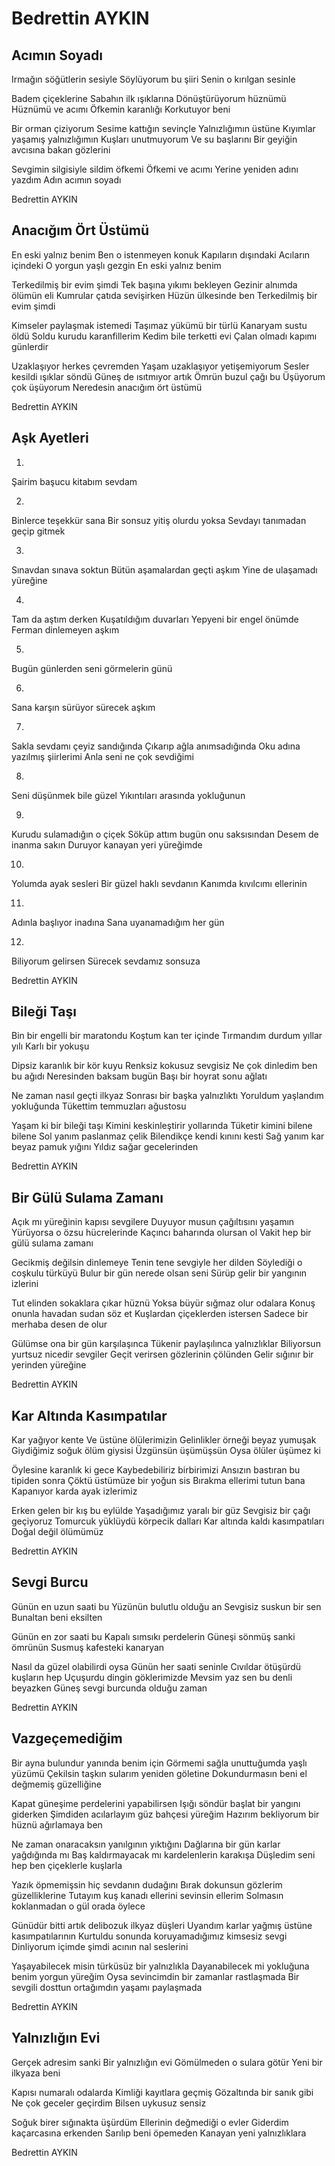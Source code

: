 # Bedrettin AYKIN

## Acımın Soyadı

Irmağın söğütlerin sesiyle
Söylüyorum bu şiiri
Senin o kırılgan sesinle

Badem çiçeklerine
Sabahın ilk ışıklarına
Dönüştürüyorum hüznümü
Hüznümü ve acımı
Öfkemin karanlığı
Korkutuyor beni

Bir orman çiziyorum
Sesime kattığın sevinçle
Yalnızlığımın üstüne
Kıyımlar yaşamış yalnızlığımın
Kuşları unutmuyorum
Ve su başlarını
Bir geyiğin avcısına bakan gözlerini

Sevgimin silgisiyle sildim öfkemi
Öfkemi ve acımı
Yerine yeniden adını yazdım
Adın acımın soyadı

Bedrettin AYKIN

## Anacığım Ört Üstümü

En eski yalnız benim
Ben o istenmeyen konuk
Kapıların dışındaki
Acıların içindeki
O yorgun yaşlı gezgin
En eski yalnız benim

Terkedilmiş bir evim şimdi
Tek başına yıkımı bekleyen
Gezinir alnımda ölümün eli
Kumrular çatıda sevişirken
Hüzün ülkesinde ben
Terkedilmiş bir evim şimdi

Kimseler paylaşmak istemedi
Taşımaz yükümü bir türlü
Kanaryam sustu öldü
Soldu kurudu karanfillerim
Kedim bile terketti evi
Çalan olmadı kapımı günlerdir

Uzaklaşıyor herkes çevremden
Yaşam uzaklaşıyor yetişemiyorum
Sesler kesildi ışıklar söndü
Güneş de ısıtmıyor artık
Ömrün buzul çağı bu
Üşüyorum çok üşüyorum
Neredesin anacığım ört üstümü

Bedrettin AYKIN

## Aşk Ayetleri

1.
Şairim başucu kitabım sevdam


2.
Binlerce teşekkür sana
Bir sonsuz yitiş olurdu yoksa
Sevdayı tanımadan geçip gitmek


3.
Sınavdan sınava soktun
Bütün aşamalardan geçti aşkım
Yine de ulaşamadı yüreğine


4.
Tam da aştım derken
Kuşatıldığım duvarları
Yepyeni bir engel önümde
Ferman dinlemeyen aşkım


5.
Bugün günlerden seni görmelerin günü


6.
Sana karşın sürüyor sürecek aşkım


7.
Sakla sevdamı çeyiz sandığında
Çıkarıp ağla anımsadığında
Oku adına yazılmış şiirlerimi
Anla seni ne çok sevdiğimi


8.
Seni düşünmek bile güzel
Yıkıntıları arasında yokluğunun


9.
Kurudu sulamadığın o çiçek
Söküp attım bugün onu saksısından
Desem de inanma sakın
Duruyor kanayan yeri yüreğimde


10.
Yolumda ayak sesleri
Bir güzel haklı sevdanın
Kanımda kıvılcımı ellerinin


11.
Adınla başlıyor inadına
Sana uyanamadığım her gün


12.
Biliyorum gelirsen
Sürecek sevdamız sonsuza

Bedrettin AYKIN

## Bileği Taşı

Bin bir engelli bir maratondu
Koştum kan ter içinde
Tırmandım durdum yıllar yılı
Karlı bir yokuşu

Dipsiz karanlık bir kör kuyu
Renksiz kokusuz sevgisiz
Ne çok dinledim ben bu ağıdı
Neresinden baksam bugün
Başı bir hoyrat sonu ağlatı

Ne zaman nasıl geçti ilkyaz
Sonrası bir başka yalnızlıktı
Yoruldum yaşlandım yokluğunda
Tükettim temmuzları ağustosu

Yaşam ki bir bileği taşı
Kimini keskinleştirir yollarında
Tüketir kimini bilene bilene
Sol yanım paslanmaz çelik
Bilendikçe kendi kınını kesti
Sağ yanım kar beyaz pamuk yığını
Yıldız sağar gecelerinden

Bedrettin AYKIN

## Bir Gülü Sulama Zamanı

Açık mı yüreğinin kapısı sevgilere
Duyuyor musun çağıltısını yaşamın
Yürüyorsa o özsu hücrelerinde
Kaçıncı baharında olursan ol
Vakit hep bir gülü sulama zamanı

Gecikmiş değilsin dinlemeye
Tenin tene sevgiyle her dilden
Söylediği o coşkulu türküyü
Bulur bir gün nerede olsan seni
Sürüp gelir bir yangının izlerini

Tut elinden sokaklara çıkar hüznü
Yoksa büyür sığmaz olur odalara
Konuş onunla havadan sudan söz et
Kuşlardan çiçeklerden istersen
Sadece bir merhaba desen de olur

Gülümse ona bir gün karşılaşınca
Tükenir paylaşılınca yalnızlıklar
Biliyorsun yurtsuz nicedir sevgiler
Geçit verirsen gözlerinin çölünden
Gelir sığınır bir yerinden yüreğine

Bedrettin AYKIN

## Kar Altında Kasımpatılar

Kar yağıyor kente
Ve üstüne ölülerimizin
Gelinlikler örneği beyaz yumuşak
Giydiğimiz soğuk ölüm giysisi
Üzgünsün üşümüşsün
Oysa ölüler üşümez ki

Öylesine karanlık ki gece
Kaybedebiliriz birbirimizi
Ansızın bastıran bu tipiden sonra
Çöktü üstümüze bir yoğun sis
Bırakma ellerimi tutun bana
Kapanıyor karda ayak izlerimiz

Erken gelen bir kış bu eylülde
Yaşadığımız yaralı bir güz
Sevgisiz bir çağı geçiyoruz
Tomurcuk yüklüydü körpecik dalları
Kar altında kaldı kasımpatıları
Doğal değil ölümümüz

Bedrettin AYKIN

## Sevgi Burcu

Günün en uzun saati bu
Yüzünün bulutlu olduğu an
Sevgisiz suskun bir sen
Bunaltan beni eksilten

Günün en zor saati bu
Kapalı sımsıkı perdelerin
Güneşi sönmüş sanki ömrünün
Susmuş kafesteki kanaryan

Nasıl da güzel olabilirdi oysa
Günün her saati seninle
Cıvıldar ötüşürdü kuşların hep
Uçuşurdu dingin göklerimizde
Mevsim yaz sen bu denli beyazken
Güneş sevgi burcunda olduğu zaman

Bedrettin AYKIN

## Vazgeçemediğim

Bir ayna bulundur yanında benim için
Görmemi sağla unuttuğumda yaşlı yüzümü
Çekilsin taşkın sularım yeniden göletine
Dokundurmasın beni el değmemiş güzelliğine

Kapat güneşime perdelerini yapabilirsen
Işığı söndür başlat bir yangını giderken
Şimdiden acılarlayım güz bahçesi yüreğim
Hazırım bekliyorum bir hüznü ağırlamaya ben

Ne zaman onaracaksın yanılgının yıktığını
Dağlarına bir gün karlar yağdığında mı
Baş kaldırmayacak mı kardelenlerin karakışa
Düşledim seni hep ben çiçeklerle kuşlarla

Yazık öpmemişsin hiç sevdanın dudağını
Bırak dokunsun gözlerim güzelliklerine
Tutayım kuş kanadı ellerini sevinsin ellerim
Solmasın koklanmadan o gül orada öylece

Günüdür bitti artık delibozuk ilkyaz düşleri
Uyandım karlar yağmış üstüne kasımpatılarının
Kurtuldu sonunda koruyamadığımız kimsesiz sevgi
Dinliyorum içimde şimdi acının nal seslerini

Yaşayabilecek misin türküsüz bir yalnızlıkla
Dayanabilecek mi yokluğuna benim yorgun yüreğim
Oysa sevincimdin bir zamanlar rastlaşmada
Bir sevgili dosttun ortağımdın yaşamı paylaşmada

Bedrettin AYKIN

## Yalnızlığın Evi

Gerçek adresim sanki
Bir yalnızlığın evi
Gömülmeden o sulara götür
Yeni bir ilkyaza beni

Kapısı numaralı odalarda
Kimliği kayıtlara geçmiş
Gözaltında bir sanık gibi
Ne çok geceler geçirdim
Bilsen uykusuz sensiz

Soğuk birer sığınakta üşürdüm
Ellerinin değmediği o evler
Giderdim kaçarcasına erkenden
Sarılıp beni öpemeden
Kanayan yeni yalnızlıklara

Bedrettin AYKIN